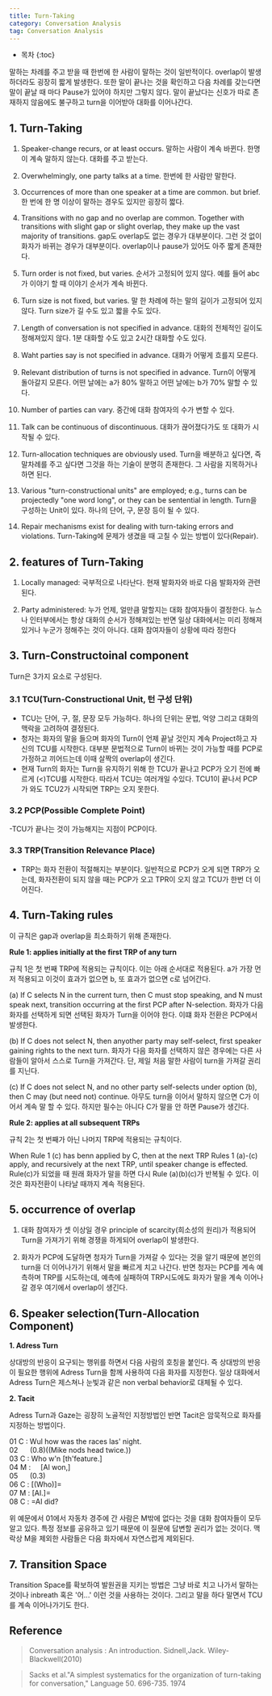 ```yaml
---
title: Turn-Taking
category: Conversation Analysis
tag: Conversation Analysis
---
```








* 목차
{:toc}









말하는 차례를 주고 받을 때 한번에 한 사람이 말하는 것이 일반적이다. overlap이 발생하더라도 굉장히 짧게 발생한다. 또한 말이 끝나는 것을 확인하고 다음 차례를 갖는다면 말이 끝날 때 마다 Pause가 있어야 하지만 그렇지 않다. 말이 끝났다는 신호가 따로 존재하지 않음에도 불구하고 turn을 이어받아 대화를 이어나간다.

## 1. Turn-Taking 

1) Speaker-change recurs, or at least occurs. 말하는 사람이 계속 바뀐다. 한명이 계속 말하지 않는다. 대화를 주고 받는다.

2) Overwhelmingly, one party talks at a time. 한번에 한 사람만 말한다.

3) Occurrences of more than one speaker at a time are common. but brief. 한 번에 한 명 이상이 말하는 경우도 있지만 굉장히 짧다.

4) Transitions with no gap and no overlap are common. Together with transitions with slight gap or slight overlap, they make up the vast majority of transitions. gap도 overlap도 없는 경우가 대부분이다. 그런 것 없이 화자가 바뀌는 경우가 대부분이다. overlap이나 pause가 있어도 아주 짧게 존재한다.

5) Turn order is not fixed, but varies. 순서가 고정되어 있지 않다. 예를 들어 abc가 이야기 할 때 이야기 순서가 계속 바뀐다.

6) Turn size is not fixed, but varies. 말 한 차례에 하는 말의 길이가 고정되어 있지 않다. Turn size가 길 수도 있고 짧을 수도 있다.

7) Length of conversation is not specified in advance. 대화의 전체적인 길이도 정해져있지 않다. 1분 대화할 수도 있고 2시간 대화할 수도 있다.

8) Waht parties say is not specified in advance. 대화가 어떻게 흐를지 모른다.

9) Relevant distribution of turns is not specified in advance. Turn이 어떻게 돌아갈지 모른다. 어떤 날에는 a가 80% 말하고 어떤 날에는 b가 70% 말할 수 있다.

10) Number of parties can vary. 중간에 대화 참여자의 수가 변할 수 있다.

11) Talk can be continuous of discontinuous. 대화가 끊어졌다가도 또 대화가 시작될 수 있다. 

12) Turn-allocation techniques are obviously used. Turn을 배분하고 싶다면, 즉 말차례를 주고 싶다면 그것을 하는 기술이 분명히 존재한다. 그 사람을 지목하거나 하면 된다.

13) Various "turn-constructional units" are employed; e.g., turns can be projectedly "one word long", or they can be sentential in length. Turn을 구성하는 Unit이 있다. 하나의 단어, 구, 문장 등이 될 수 있다.

14) Repair mechanisms exist for dealing with turn-taking errors and violations. Turn-Taking에 문제가 생겼을 때 고칠 수 있는 방법이 있다(Repair).

## 2. features of Turn-Taking 

1) Locally managed: 국부적으로 나타난다. 현재 발화자와 바로 다음 발화자와 관련된다.

2) Party administered: 누가 언제, 얼만큼 말할지는 대화 참여자들이 결정한다. 뉴스나 인터부에서는 항상 대화의 순서가 정해져있는 반면 일상 대화에서는 미리 정해져있거나 누군가 정해주는 것이 아니다. 대화 참여자들이 상황에 따라 정한다

## 3. Turn-Constructoinal component

Turn은 3가지 요소로 구성된다.

### 3.1 TCU(Turn-Constructional Unit, 턴 구성 단위)

- TCU는 단어, 구, 절, 문장 모두 가능하다. 하나의 단위는 문법, 억양 그리고 대화의 맥락을 고려하여 결정된다.
- 청자는 화자의 말을 들으며 화자의 Turn이 언제 끝날 것인지 계속 Project하고 자신의 TCU를 시작한다. 대부분 문법적으로 Turn이 바뀌는 것이 가능할 때를 PCP로 가정하고 끼어드는데 이때 살짝의 overlap이 생긴다. 
- 현재 Turn의 화자는 Turn을 유지하기 위해 한 TCU가 끝나고 PCP가 오기 전에 빠르게 (<)TCU를 시작한다. 따라서 TCU는 여러개일 수있다. TCU1이 끝나서 PCP가 와도 TCU2가 시작되면 TRP는 오지 못한다.

### 3.2 PCP(Possible Complete Point)
-TCU가 끝나는 것이 가능해지는 지점이 PCP이다.

### 3.3 TRP(Transition Relevance Place)
- TRP는 화자 전환이 적절해지는 부분이다. 일반적으로 PCP가 오게 되면 TRP가 오는데, 화자전환이 되지 않을 때는 PCP가 오고 TPR이 오지 않고 TCU가 한번 더 이어진다.

## 4. Turn-Taking rules

이 규칙은 gap과 overlap을 최소화하기 위해 존재한다.

**Rule 1: applies initially at the first TRP of any turn**

규칙 1은 첫 번째 TRP에 적용되는 규칙이다. 이는 아래 순서대로 적용된다. a가 가장 먼저 적용되고 이것이 효과가 없으면 b, 또 효과가 없으면 c로 넘어간다.

(a) If C selects N in the current turn, then C must stop speaking, and N must speak next, transition occurring at the first PCP after N-selection. 화자가 다음 화자를 선택하게 되면 선택된 화자가 Turn을 이어야 한다. 이떄 화자 전환은 PCP에서 발생한다.

(b) If C does not select N, then anyother party may self-select, first speaker gaining rights to the next turn. 화자가 다음 화자를 선택하지 않은 경우에는 다른 사람들이 알아서 스스로 Turn을 가져간다. 단, 제일 처음 말한 사람이 turn을 가져갈 권리를 지닌다.

(c) If C does not select N, and no other party self-selects under option (b), then C may (but need not) continue. 아무도 turn을 이어서 말하지 않으면 C가 이어서 계속 말 할 수 있다. 하지만 필수는 아니다 C가 말을 안 하면 Pause가 생긴다.

**Rule 2: applies at all subsequent TRPs**

규칙 2는 첫 번째가 아닌 나머지 TRP에 적용되는 규칙이다.

When Rule 1 (c) has benn applied by C, then at the next TRP Rules 1 (a)-(c) apply, and recursively at the next TRP, until speaker change is effected. Rule(c)가 되었을 때 원래 화자가 말을 하면 다시 Rule (a)(b)(c)가 반복될 수 있다. 이것은 화자전환이 나타날 때까지 계속 적용된다.

## 5. occurrence of overlap

1) 대화 참여자가 셋 이상일 경우 principle of scarcity(희소성의 원리)가 적용되어 Turn을 가져가기 위해 경쟁을 하게되어 overlap이 발생한다.

2) 화자가 PCP에 도달하면 청자가 Turn을 가져갈 수 있다는 것을 알기 때문에 본인의 turn을 더 이어나가기 위해서 말을 빠르게 치고 나간다. 반면 청자는 PCP를 계속 예측하며 TRP를 시도하는데, 예측에 실패하여 TRP시도에도 화자가 말을 계속 이어나갈 경우 여기에서 overlap이 생긴다. 

## 6. Speaker selection(Turn-Allocation Component)

**1. Adress Turn**

상대방의 반응이 요구되는 행위를 하면서 다음 사람의 호칭을 붙인다. 즉 상대방의 반응이 필요한 행위에 Adress Turn을 함께 사용하여 다음 화자를 지정한다. 일상 대화에서 Adress Turn은 제스쳐나 눈빛과 같은 non verbal behavior로 대체될 수 있다. 

**2. Tacit**

Adress Turn과 Gaze는 굉장히 노골적인 지정방법인 반면 Tacit은 암묵적으로 화자를 지정하는 방법이다.

01 C : Wul how was the races las' night.  
02 &nbsp;&nbsp;&nbsp;&nbsp;&nbsp;(0.8)((Mike nods head twice.))  
03 C : Who w'n \[th'feature.\]  
04 M :&nbsp;&nbsp;&nbsp;&nbsp;&nbsp;\[Al won,\]  
05 &nbsp;&nbsp;&nbsp;&nbsp;&nbsp;(0.3)  
06 C : \[(Who)\]=  
07 M : \[AI.\]=  
08 C : =AI did?

위 예문에서 01에서 자동차 경주에 간 사람은 M밖에 없다는 것을 대화 참여자들이 모두 알고 있다. 특정 정보를 공유하고 있기 때문에 이 질문에 답변할 권리가 없는 것이다. 맥락상 M을 제외한 사람들은 다음 화자에서 자연스럽게 제외된다.

## 7. Transition Space

Transition Space를 확보하여 발원권을 지키는 방법은 그냥 바로 치고 나가서 말하는 것이나 inbreath 혹은 '어...' 이런 것을 사용하는 것이다. 그리고 말을 하다 말면서 TCU를 계속 이어나가기도 한다. 


## Reference

> Conversation analysis : An introduction. Sidnell,Jack. Wiley-Blackwell(2010)

> Sacks et al."A simplest systematics for the organization of turn-taking for conversation," Language 50. 696-735. 1974
